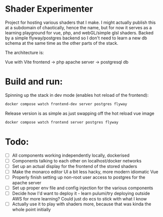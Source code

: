 # Shader Experimenter

Project for hosting various shaders that I make. I might actually publish this at a subdomain of chaotically, hence the name, but for now it serves as a learning playground for vue, php, and webGL/simple glsl shaders. Backed by a simple flyway/postgres backend so I don't need to learn a new db schema at the same time as the other parts of the stack.

The architecture is:

Vue with Vite frontend -> php apache server -> postgresql db

# Build and run:
Spinning up the stack in dev mode (enables hot reload of the frontend):
```sh
docker compose watch frontend-dev server postgres flyway
```

Release version is as simple as just swapping off the hot reload vue image
```sh
docker compose watch frontend server postgres flyway
```

# Todo:
- [ ] All components working independently locally, dockerised
- [ ] Components talking to each other on localhost/docker networks
- [ ] Set up an actual display for the frontend of the stored shaders
- [ ] Make the monarco editor UI a bit less hacky, more modern idiomatic Vue
- [ ] Properly finish setting up non-root user access to postgres for the apache server
- [ ] Set up proper env file and config injection for the various components
- [ ] Decide how I'd want to deploy it - learn pulumi/try deploying outside AWS for more learning? Could just do ecs to stick with what I know
- [ ] Actually use it to play with shaders more, because that was kinda the whole point initially